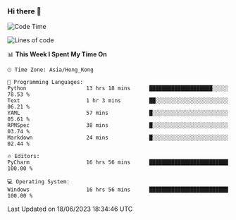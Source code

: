 ### Hi there 👋

<!--
**RoiexLee/RoiexLee** is a ✨ _special_ ✨ repository because its `README.md` (this file) appears on your GitHub profile.

Here are some ideas to get you started:

- 🔭 I’m currently working on ...
- 🌱 I’m currently learning ...
- 👯 I’m looking to collaborate on ...
- 🤔 I’m looking for help with ...
- 💬 Ask me about ...
- 📫 How to reach me: ...
- 😄 Pronouns: ...
- ⚡ Fun fact: ...
-->

<!--START_SECTION:waka-->
![Code Time](http://img.shields.io/badge/Code%20Time-287%20hrs%2046%20mins-blue)

![Lines of code](https://img.shields.io/badge/From%20Hello%20World%20I%27ve%20Written-40.8%20thousand%20lines%20of%20code-blue)

📊 **This Week I Spent My Time On** 

```text
🕑︎ Time Zone: Asia/Hong_Kong

💬 Programming Languages: 
Python                   13 hrs 18 mins      ████████████████████░░░░░   78.53 % 
Text                     1 hr 3 mins         ██░░░░░░░░░░░░░░░░░░░░░░░   06.21 % 
YAML                     57 mins             █░░░░░░░░░░░░░░░░░░░░░░░░   05.61 % 
RPMSpec                  38 mins             █░░░░░░░░░░░░░░░░░░░░░░░░   03.74 % 
Markdown                 24 mins             █░░░░░░░░░░░░░░░░░░░░░░░░   02.44 % 

🔥 Editors: 
PyCharm                  16 hrs 56 mins      █████████████████████████   100.00 % 

💻 Operating System: 
Windows                  16 hrs 56 mins      █████████████████████████   100.00 % 
```


 Last Updated on 18/06/2023 18:34:46 UTC
<!--END_SECTION:waka-->
